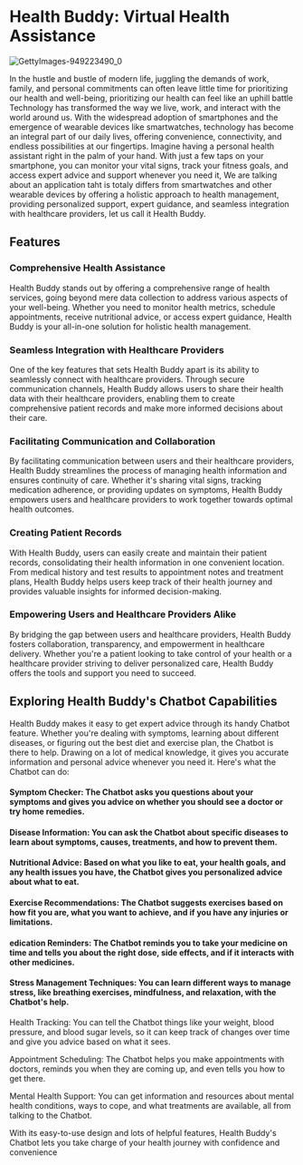 # Health Buddy: Virtual Health Assistance
![GettyImages-949223490_0](https://github.com/Mohamedsadik2/Health-Buddy--Virtual-assistance-/assets/163311878/bdf6a18f-117e-4cb7-aab4-e2d5481fbe0e)


In the hustle and bustle of modern life, juggling the demands of work, family, and personal commitments can often leave little time for prioritizing our health and well-being, prioritizing our health can feel like an uphill battle
Technology has transformed the way we live, work, and interact with the world around us. With the widespread adoption of smartphones and the emergence of wearable devices like smartwatches, technology has become an integral part of our daily lives, offering convenience, connectivity, and endless possibilities at our fingertips.
Imagine having a personal health assistant right in the palm of your hand. With just a few taps on your smartphone, you can monitor your vital signs, track your fitness goals, and access expert advice and support whenever you need it, We are talking about an application taht is totaly differs from smartwatches and other wearable devices by offering a holistic approach to health management, providing personalized support, expert guidance, and seamless integration with healthcare providers, let us call it Health Buddy.
## Features
### Comprehensive Health Assistance
Health Buddy stands out by offering a comprehensive range of health services, going beyond mere data collection to address various aspects of your well-being. Whether you need to monitor health metrics, schedule appointments, receive nutritional advice, or access expert guidance, Health Buddy is your all-in-one solution for holistic health management.
### Seamless Integration with Healthcare Providers
One of the key features that sets Health Buddy apart is its ability to seamlessly connect with healthcare providers. Through secure communication channels, Health Buddy allows users to share their health data with their healthcare providers, enabling them to create comprehensive patient records and make more informed decisions about their care.
### Facilitating Communication and Collaboration
By facilitating communication between users and their healthcare providers, Health Buddy streamlines the process of managing health information and ensures continuity of care. Whether it's sharing vital signs, tracking medication adherence, or providing updates on symptoms, Health Buddy empowers users and healthcare providers to work together towards optimal health outcomes.
### Creating Patient Records
With Health Buddy, users can easily create and maintain their patient records, consolidating their health information in one convenient location. From medical history and test results to appointment notes and treatment plans, Health Buddy helps users keep track of their health journey and provides valuable insights for informed decision-making.
### Empowering Users and Healthcare Providers Alike
By bridging the gap between users and healthcare providers, Health Buddy fosters collaboration, transparency, and empowerment in healthcare delivery. Whether you're a patient looking to take control of your health or a healthcare provider striving to deliver personalized care, Health Buddy offers the tools and support you need to succeed.
##  Exploring Health Buddy's Chatbot Capabilities
Health Buddy makes it easy to get expert advice through its handy Chatbot feature. Whether you're dealing with symptoms, learning about different diseases, or figuring out the best diet and exercise plan, the Chatbot is there to help. Drawing on a lot of medical knowledge, it gives you accurate information and personal advice whenever you need it. Here's what the Chatbot can do:

#### Symptom Checker: The Chatbot asks you questions about your symptoms and gives you advice on whether you should see a doctor or try home remedies.

#### Disease Information: You can ask the Chatbot about specific diseases to learn about symptoms, causes, treatments, and how to prevent them.

#### Nutritional Advice: Based on what you like to eat, your health goals, and any health issues you have, the Chatbot gives you personalized advice about what to eat.

#### Exercise Recommendations: The Chatbot suggests exercises based on how fit you are, what you want to achieve, and if you have any injuries or limitations.

#### edication Reminders: The Chatbot reminds you to take your medicine on time and tells you about the right dose, side effects, and if it interacts with other medicines.

#### Stress Management Techniques: You can learn different ways to manage stress, like breathing exercises, mindfulness, and relaxation, with the Chatbot's help.

Health Tracking: You can tell the Chatbot things like your weight, blood pressure, and blood sugar levels, so it can keep track of changes over time and give you advice based on what it sees.

Appointment Scheduling: The Chatbot helps you make appointments with doctors, reminds you when they are coming up, and even tells you how to get there.

Mental Health Support: You can get information and resources about mental health conditions, ways to cope, and what treatments are available, all from talking to the Chatbot.

With its easy-to-use design and lots of helpful features, Health Buddy's Chatbot lets you take charge of your health journey with confidence and convenience






